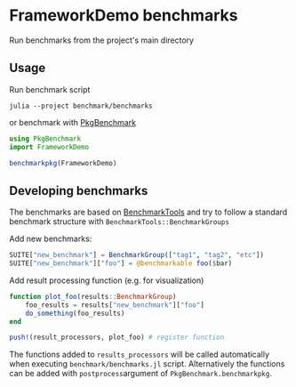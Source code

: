 # FrameworkDemo benchmarks

Run benchmarks from the project's main directory

## Usage

Run benchmark script

```
julia --project benchmark/benchmarks
```

or benchmark with [PkgBenchmark](https://github.com/JuliaCI/PkgBenchmark.jl)

```julia
using PkgBenchmark
import FrameworkDemo

benchmarkpkg(FrameworkDemo)
```


## Developing benchmarks

The benchmarks are based on [BenchmarkTools](https://github.com/JuliaCi/BenchmarkTools.jl) and try to follow a standard benchmark structure with `BenchmarkTools::BenchmarkGroups`

Add new benchmarks:

```julia
SUITE["new_benchmark"] = BenchmarkGroup(["tag1", "tag2", "etc"])
SUITE["new_benchmark"]["foo"] = @benchmarkable foo($bar)
```

Add result processing function (e.g. for visualization)

```julia
function plot_foo(results::BenchmarkGroup)
    foo_results = results["new_benchmark"]["foo"]
    do_something(foo_results)
end

push!(result_processors, plot_foo) # register function
```

The functions added to `results_processors` will be called automatically when executing `benchmark/benchmarks.jl` script. Alternatively the functions can be added with `postprocess`argument of `PkgBenchmark.benchmarkpkg`. 
